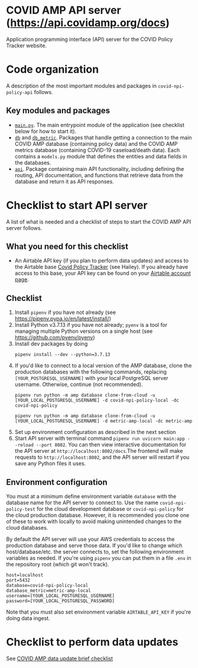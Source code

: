 # COVID AMP API server (https://api.covidamp.org/docs)
Application programming interface (API) server for the COVID Policy Tracker website.
# Code organization
A description of the most important modules and packages in `covid-npi-policy-api` follows.
## Key modules and packages
- [`main.py`](./main.py). The main entrypoint module of the application (see checklist below for how to start it).
- [`db`](./db) and [`db_metric`](./db_metric). Packages that handle getting a connection to the main COVID AMP database (containing policy data) and the COVID AMP metrics database (containing COVID-19 caseload/death data). Each contains a `models.py` module that defines the entities and data fields in the databases.
- [`api`](./api). Package containing main API functionality, including defining the routing, API documentation, and functions that retrieve data from the database and return it as API responses.


# Checklist to start API server
A list of what is needed and a checklist of steps to start the COVID AMP API server follows.
## What you need for this checklist
* An Airtable API key (if you plan to perform data updates) and access to the Airtable base [Covid Policy Tracker](https://airtable.com/tblLpBz6sEExhYVVC) (see Hailey). If you already have access to this base, your API key can be found on your [Airtable account page](https://airtable.com/account).
## Checklist
1. Install `pipenv` if you have not already (see https://pipenv.pypa.io/en/latest/install/)
1. Install Python v3.7.13 if you have not already; `pyenv` is a tool for managing multiple Python versions on a single host (see https://github.com/pyenv/pyenv)
1. Install dev packages by doing
    ```
    pipenv install --dev --python=3.7.13
    ```
1. If you'd like to connect to a local version of the AMP database, clone the production databases with the following commands, replacing `[YOUR_POSTGRESQL_USERNAME]` with your local PostgreSQL server username. Otherwise, continue (not recommended).
    ```
    pipenv run python -m amp database clone-from-cloud -u [YOUR_LOCAL_POSTGRESQL_USERNAME] -d covid-npi-policy-local -dc covid-npi-policy
    ```
    ```
    pipenv run python -m amp database clone-from-cloud -u [YOUR_LOCAL_POSTGRESQL_USERNAME] -d metric-amp-local -dc metric-amp
    ```
1. Set up environment configuration as described in the next section
1. Start API server with terminal command `pipenv run uvicorn main:app --reload --port 8002`. You can then view interactive documentation for the API server at `http://localhost:8002/docs`.The frontend will make requests to `http://localhost:8002`, and the API server will restart if you save any Python files it uses.

## Environment configuration
You must at a minimum define environment variable `database` with the database name for the API server to connect to. Use the name `covid-npi-policy-test` for the cloud development database or `covid-npi-policy` for the cloud production database. However, it is recommended you clone one of these to work with locally to avoid making unintended changes to the cloud databases.

By default the API server will use your AWS credentials to access the production database and serve those data. If you'd like to change which host/database/etc. the server connects to, set the following environment variables as needed. If you're using `pipenv` you can put them in a file `.env` in the repository root (which git won't track).

    host=localhost
    port=5432
    database=covid-npi-policy-local
    database_metric=metric-amp-local
    username=[YOUR_LOCAL_POSTGRESQL_USERNAME]
    password=[YOUR_LOCAL_POSTGRESQL_PASSWORD]
    
Note that you must also set environment variable `AIRTABLE_API_KEY` if you're doing data ingest.
# Checklist to perform data updates
See [COVID AMP data update brief checklist](<./COVID AMP data update brief checklist.md>)
